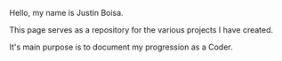 Hello, my name is Justin Boisa.

This page serves as a repository for the various projects I have created. 

It's main purpose is to document my progression as a Coder. 
